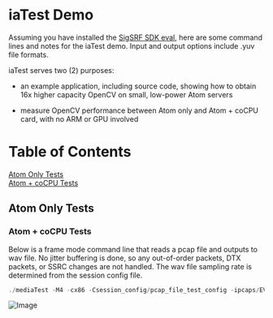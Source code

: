 # iaTest Demo

Assuming you have installed the [SigSRF SDK eval](https://github.com/signalogic/SigSRF_SDK), here are some command lines and notes for the iaTest demo.  Input and output options include .yuv file formats.

iaTest serves two (2) purposes:

 - an example application, including source code, showing how to obtain 16x higher capacity OpenCV on small, low-power Atom servers
 
 - measure OpenCV performance between Atom only and Atom + coCPU card, with no ARM or GPU involved

# Table of Contents

[Atom Only Tests](#AtomTests)<br/>
[Atom + coCPU Tests](#coCPUTests)<br/>

<a name="AtomTests"></a>
## Atom Only Tests

<a name="coCPUTests"></a>
### Atom + coCPU Tests


Below is a frame mode command line that reads a pcap file and outputs to wav file.  No jitter buffering is done, so any out-of-order packets, DTX packets, or SSRC changes are not handled.  The wav file sampling rate is determined from the session config file.

```C
./mediaTest -M4 -cx86 -Csession_config/pcap_file_test_config -ipcaps/EVS_13.2_16000.pcap -oEVS_13.2_16000.wav
```


![Image](https://github.com/signalogic/SigSRF_SDK/blob/master/images/session_config_pcap_terminology.png?raw=true "session config file and pcap terminology -- remote vs. local, src vs. dest")

